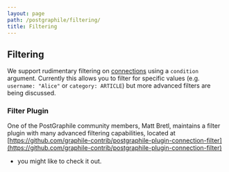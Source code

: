 ```yaml
---
layout: page
path: /postgraphile/filtering/
title: Filtering
---
```


## Filtering

We support rudimentary filtering on [connections](/postgraphile/connections/)
using a `condition` argument. Currently this allows you to filter for specific
values (e.g. `username: "Alice"` or `category: ARTICLE`) but more advanced
filters are being discussed.

### Filter Plugin

One of the PostGraphile community members, Matt Bretl, maintains a filter
plugin with many advanced filtering capabilities, located at
[https://github.com/graphile-contrib/postgraphile-plugin-connection-filter](https://github.com/graphile-contrib/postgraphile-plugin-connection-filter)
- you might like to check it out.
